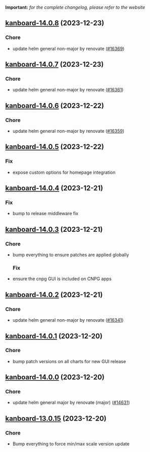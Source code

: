 **Important:**
*for the complete changelog, please refer to the website*




## [kanboard-14.0.8](https://github.com/truecharts/charts/compare/kanboard-14.0.7...kanboard-14.0.8) (2023-12-23)

### Chore

- update helm general non-major by renovate ([#16369](https://github.com/truecharts/charts/issues/16369))
  
  


## [kanboard-14.0.7](https://github.com/truecharts/charts/compare/kanboard-14.0.6...kanboard-14.0.7) (2023-12-23)

### Chore

- update helm general non-major by renovate ([#16361](https://github.com/truecharts/charts/issues/16361))
  
  


## [kanboard-14.0.6](https://github.com/truecharts/charts/compare/kanboard-14.0.5...kanboard-14.0.6) (2023-12-22)

### Chore

- update helm general non-major by renovate ([#16359](https://github.com/truecharts/charts/issues/16359))
  
  


## [kanboard-14.0.5](https://github.com/truecharts/charts/compare/kanboard-14.0.4...kanboard-14.0.5) (2023-12-22)

### Fix

- expose custom options for homepage integration
  
  


## [kanboard-14.0.4](https://github.com/truecharts/charts/compare/kanboard-14.0.3...kanboard-14.0.4) (2023-12-21)

### Fix

- bump to release middleware fix
  
  


## [kanboard-14.0.3](https://github.com/truecharts/charts/compare/kanboard-14.0.2...kanboard-14.0.3) (2023-12-21)

### Chore

- bump everything to ensure patches are applied globally
  
  ### Fix

- ensure the cnpg GUI is included on CNPG apps
  
  


## [kanboard-14.0.2](https://github.com/truecharts/charts/compare/kanboard-14.0.1...kanboard-14.0.2) (2023-12-21)

### Chore

- update helm general non-major by renovate ([#16341](https://github.com/truecharts/charts/issues/16341))
  
  


## [kanboard-14.0.1](https://github.com/truecharts/charts/compare/kanboard-14.0.0...kanboard-14.0.1) (2023-12-20)

### Chore

- bump patch versions on all charts for new GUI release
  
  


## [kanboard-14.0.0](https://github.com/truecharts/charts/compare/kanboard-13.0.15...kanboard-14.0.0) (2023-12-20)

### Chore

- update helm general major by renovate (major) ([#14631](https://github.com/truecharts/charts/issues/14631))
  
  


## [kanboard-13.0.15](https://github.com/truecharts/charts/compare/kanboard-13.0.14...kanboard-13.0.15) (2023-12-20)

### Chore

- Bump everything to force min/max scale version update
  
  

